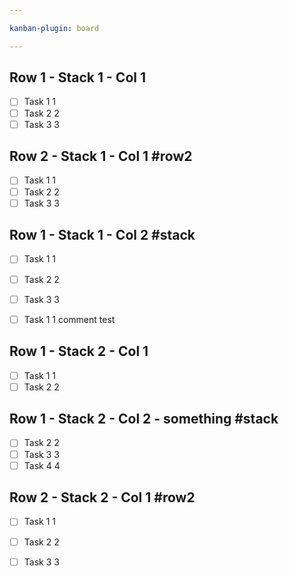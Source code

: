 ```yaml
---

kanban-plugin: board

---
```


## Row 1 - Stack 1 - Col 1
- [ ] Task 1
  1
- [ ] Task 2
  2
- [ ] Task 3
  3

## Row 2 - Stack 1 - Col 1 #row2
- [ ] Task 1
  1
- [ ] Task 2
  2
- [ ] Task 3
  3

## Row 1 - Stack 1 - Col 2 #stack
- [ ] Task 1
  1
- [ ] Task 2
  2
- [ ] Task 3
  3
- [ ] Task 1
  1 comment test
  
  

## Row 1 - Stack 2 - Col 1
- [ ] Task 1
  1
- [ ] Task 2
  2

## Row 1 - Stack 2 - Col 2 - something #stack
- [ ] Task 2
  2
- [ ] Task 3
  3
- [ ] Task 4
  4

## Row 2 - Stack 2 - Col 1 #row2
- [ ] Task 1
  1
- [ ] Task 2
  2
- [ ] Task 3
  3


